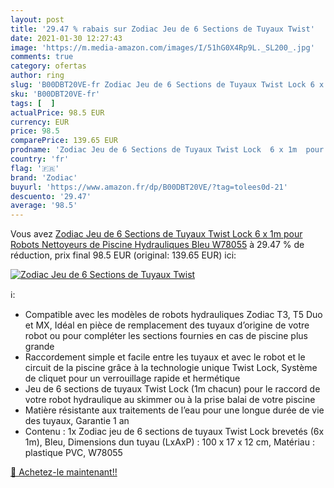 ```yaml
---
layout: post
title: '29.47 % rabais sur Zodiac Jeu de 6 Sections de Tuyaux Twist'
date: 2021-01-30 12:27:43
image: 'https://m.media-amazon.com/images/I/51hG0X4Rp9L._SL200_.jpg'
comments: true
category: ofertas
author: ring
slug: 'B00DBT20VE-fr Zodiac Jeu de 6 Sections de Tuyaux Twist Lock 6 x 1m pour...'
sku: 'B00DBT20VE-fr'
tags: [  ]
actualPrice: 98.5 EUR
currency: EUR
price: 98.5
comparePrice: 139.65 EUR
prodname: 'Zodiac Jeu de 6 Sections de Tuyaux Twist Lock  6 x 1m  pour Robots Nettoyeurs de Piscine Hydrauliques  Bleu  W78055'
country: 'fr'
flag: '🇫🇷'
brand: 'Zodiac'
buyurl: 'https://www.amazon.fr/dp/B00DBT20VE/?tag=tolees0d-21'
descuento: '29.47'
average: '98.5'
---
```


Vous avez [Zodiac Jeu de 6 Sections de Tuyaux Twist Lock  6 x 1m  pour Robots Nettoyeurs de Piscine Hydrauliques  Bleu  W78055](https://www.amazon.fr/dp/B00DBT20VE/?tag=tolees0d-21)  à  29.47 % de réduction, prix final  98.5 EUR (original: 139.65 EUR) ici:

[![Zodiac Jeu de 6 Sections de Tuyaux Twist](https://m.media-amazon.com/images/I/51hG0X4Rp9L._SL200_.jpg)](https://www.amazon.fr/dp/B00DBT20VE/?tag=tolees0d-21)

ℹ️:

- Compatible avec les modèles de robots hydrauliques Zodiac T3, T5 Duo et MX, Idéal en pièce de remplacement des tuyaux d’origine de votre robot ou pour compléter les sections fournies en cas de piscine plus grande
- Raccordement simple et facile entre les tuyaux et avec le robot et le circuit de la piscine grâce à la technologie unique Twist Lock, Système de cliquet pour un verrouillage rapide et hermétique
- Jeu de 6 sections de tuyaux Twist Lock (1m chacun) pour le raccord de votre robot hydraulique au skimmer ou à la prise balai de votre piscine
- Matière résistante aux traitements de l’eau pour une longue durée de vie des tuyaux, Garantie 1 an
- Contenu : 1x Zodiac jeu de 6 sections de tuyaux Twist Lock brevetés (6x 1m), Bleu, Dimensions dun tuyau (LxAxP) : 100 x 17 x 12 cm, Matériau : plastique PVC, W78055

[🛒 Achetez-le maintenant!!](https://www.amazon.fr/dp/B00DBT20VE/?tag=tolees0d-21)

